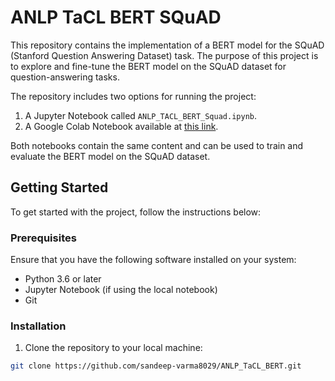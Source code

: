# ANLP TaCL BERT SQuAD

This repository contains the implementation of a BERT model for the SQuAD (Stanford Question Answering Dataset) task. The purpose of this project is to explore and fine-tune the BERT model on the SQuAD dataset for question-answering tasks.

The repository includes two options for running the project:

1. A Jupyter Notebook called `ANLP_TACL_BERT_Squad.ipynb`.
2. A Google Colab Notebook available at [this link](https://colab.research.google.com/drive/1L4G4vDVSalVI2ZqTW3Ti0UxA80ofjz2W?usp=sharing).

Both notebooks contain the same content and can be used to train and evaluate the BERT model on the SQuAD dataset.

## Getting Started

To get started with the project, follow the instructions below:

### Prerequisites

Ensure that you have the following software installed on your system:

- Python 3.6 or later
- Jupyter Notebook (if using the local notebook)
- Git

### Installation

1. Clone the repository to your local machine:

```bash
git clone https://github.com/sandeep-varma8029/ANLP_TaCL_BERT.git

